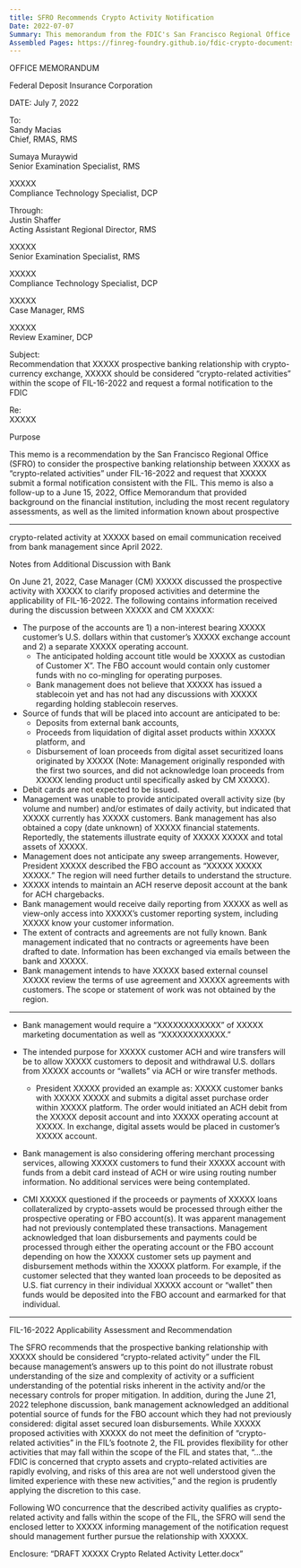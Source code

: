 ```yaml
---
title: SFRO Recommends Crypto Activity Notification
Date: 2022-07-07
Summary: This memorandum from the FDIC's San Francisco Regional Office (SFRO) recommends that a prospective banking relationship between a bank and a cryptocurrency exchange should be considered "crypto-related activities" under FIL-16-2022, requiring formal notification to the FDIC. The document details discussions with bank management about the proposed relationship, which would involve the bank holding customer funds for the exchange in a non-interest bearing account and maintaining a separate operating account for the exchange. The SFRO expresses concern that bank management lacks robust understanding of the size, complexity, and risks of the proposed activities, particularly noting that management had not previously considered that digital asset secured loan disbursements could be processed through the accounts. The memo includes details about the proposed account structure, anticipated sources of funds, and the bank's planned oversight of the relationship. (AI-generated)
Assembled Pages: https://finreg-foundry.github.io/fdic-crypto-documents//assets/assembled_pages/document_42430.pdf
---
```

OFFICE MEMORANDUM

Federal Deposit Insurance Corporation

DATE: July 7, 2022

To:  
Sandy Macias  
Chief, RMAS, RMS  

Sumaya Muraywid  
Senior Examination Specialist, RMS  

XXXXX  
Compliance Technology Specialist, DCP  

Through:  
Justin Shaffer  
Acting Assistant Regional Director, RMS  

XXXXX  
Senior Examination Specialist, RMS  

XXXXX  
Compliance Technology Specialist, DCP  

XXXXX  
Case Manager, RMS  

XXXXX  
Review Examiner, DCP  

Subject:  
Recommendation that XXXXX prospective banking relationship with crypto-currency exchange, XXXXX should be considered “crypto-related activities” within the scope of FIL-16-2022 and request a formal notification to the FDIC

Re:  
XXXXX

Purpose

This memo is a recommendation by the San Francisco Regional Office (SFRO) to consider the prospective banking relationship between XXXXX as “crypto-related activities” under FIL-16-2022 and request that XXXXX submit a formal notification consistent with the FIL. This memo is also a follow-up to a June 15, 2022, Office Memorandum that provided background on the financial institution, including the most recent regulatory assessments, as well as the limited information known about prospective

---

crypto-related activity at XXXXX based on email communication received from bank management since April 2022.

Notes from Additional Discussion with Bank

On June 21, 2022, Case Manager (CM) XXXXX discussed the prospective activity with XXXXX to clarify proposed activities and determine the applicability of FIL-16-2022. The following contains information received during the discussion between XXXXX and CM XXXXX:

- The purpose of the accounts are 1) a non-interest bearing XXXXX customer’s U.S. dollars within that customer’s XXXXX exchange account and 2) a separate XXXXX operating account.
  - The anticipated holding account title would be XXXXX as custodian of Customer X”. The FBO account would contain only customer funds with no co-mingling for operating purposes.
  - Bank management does not believe that XXXXX has issued a stablecoin yet and has not had any discussions with XXXXX regarding holding stablecoin reserves.
- Source of funds that will be placed into account are anticipated to be:
  - Deposits from external bank accounts,
  - Proceeds from liquidation of digital asset products within XXXXX platform, and
  - Disbursement of loan proceeds from digital asset securitized loans originated by XXXXX (Note: Management originally responded with the first two sources, and did not acknowledge loan proceeds from XXXXX lending product until specifically asked by CM XXXXX).
- Debit cards are not expected to be issued.
- Management was unable to provide anticipated overall activity size (by volume and number) and/or estimates of daily activity, but indicated that XXXXX currently has XXXXX customers. Bank management has also obtained a copy (date unknown) of XXXXX financial statements. Reportedly, the statements illustrate equity of XXXXX XXXXX and total assets of XXXXX.
- Management does not anticipate any sweep arrangements. However, President XXXXX described the FBO account as “XXXXX XXXXX XXXXX.” The region will need further details to understand the structure.
- XXXXX intends to maintain an ACH reserve deposit account at the bank for ACH chargebacks.
- Bank management would receive daily reporting from XXXXX as well as view-only access into XXXXX’s customer reporting system, including XXXXX know your customer information.
- The extent of contracts and agreements are not fully known. Bank management indicated that no contracts or agreements have been drafted to date. Information has been exchanged via emails between the bank and XXXXX.
- Bank management intends to have XXXXX based external counsel XXXXX review the terms of use agreement and XXXXX agreements with customers. The scope or statement of work was not obtained by the region.

---

- Bank management would require a “XXXXXXXXXXXX” of XXXXX marketing documentation as well as “XXXXXXXXXXXX.”

- The intended purpose for XXXXX customer ACH and wire transfers will be to allow XXXXX customers to deposit and withdrawal U.S. dollars from XXXXX accounts or “wallets” via ACH or wire transfer methods.
  - President XXXXX provided an example as: XXXXX customer banks with XXXXX XXXXX and submits a digital asset purchase order within XXXXX platform. The order would initiated an ACH debit from the XXXXX deposit account and into XXXXX operating account at XXXXX. In exchange, digital assets would be placed in customer’s XXXXX account.

- Bank management is also considering offering merchant processing services, allowing XXXXX customers to fund their XXXXX account with funds from a debit card instead of ACH or wire using routing number information. No additional services were being contemplated.

- CMI XXXXX questioned if the proceeds or payments of XXXXX loans collateralized by crypto-assets would be processed through either the prospective operating or FBO account(s). It was apparent management had not previously contemplated these transactions. Management acknowledged that loan disbursements and payments could be processed through either the operating account or the FBO account depending on how the XXXXX customer sets up payment and disbursement methods within the XXXXX platform. For example, if the customer selected that they wanted loan proceeds to be deposited as U.S. fiat currency in their individual XXXXX account or “wallet” then funds would be deposited into the FBO account and earmarked for that individual.

---

FIL-16-2022 Applicability Assessment and Recommendation

The SFRO recommends that the prospective banking relationship with XXXXX should be considered “crypto-related activity” under the FIL because management’s answers up to this point do not illustrate robust understanding of the size and complexity of activity or a sufficient understanding of the potential risks inherent in the activity and/or the necessary controls for proper mitigation. In addition, during the June 21, 2022 telephone discussion, bank management acknowledged an additional potential source of funds for the FBO account which they had not previously considered: digital asset secured loan disbursements. While XXXXX proposed activities with XXXXX do not meet the definition of “crypto-related activities” in the FIL’s footnote 2, the FIL provides flexibility for other activities that may fall within the scope of the FIL and states that, “…the FDIC is concerned that crypto assets and crypto-related activities are rapidly evolving, and risks of this area are not well understood given the limited experience with these new activities,” and the region is prudently applying the discretion to this case.

Following WO concurrence that the described activity qualifies as crypto-related activity and falls within the scope of the FIL, the SFRO will send the enclosed letter to XXXXX informing management of the notification request should management further pursue the relationship with XXXXX.

Enclosure: “DRAFT XXXXX Crypto Related Activity Letter.docx”